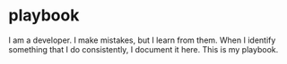 # playbook
I am a developer. I make mistakes, but I learn from them. When I identify something that I do consistently, I document it here. This is my playbook.
